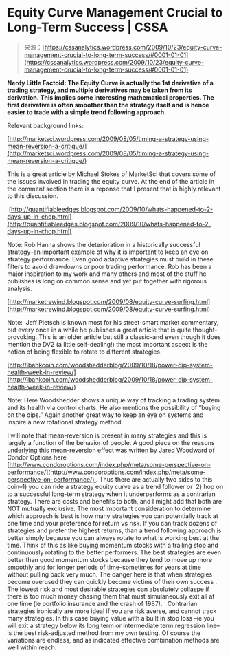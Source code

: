 <!--yml
category: 未分类
date: 2024-05-12 18:44:23
-->

# Equity Curve Management Crucial to Long-Term Success | CSSA

> 来源：[https://cssanalytics.wordpress.com/2009/10/23/equity-curve-management-crucial-to-long-term-success/#0001-01-01](https://cssanalytics.wordpress.com/2009/10/23/equity-curve-management-crucial-to-long-term-success/#0001-01-01)

**Nerdy Little Factoid: The Equity Curve is actually the 1st derivative of a trading strategy, and multiple derivatives may be taken from its derivation. This implies some interesting mathematical properties. The first derivative is often smoother than the strategy itself and is hence easier to trade with a simple trend following approach.**

Relevant background links:

[http://marketsci.wordpress.com/2009/08/05/timing-a-strategy-using-mean-reversion-a-critique/](http://marketsci.wordpress.com/2009/08/05/timing-a-strategy-using-mean-reversion-a-critique/)

This is a great article by Michael Stokes of MarketSci that covers some of the issues involved in trading the equity curve. At the end of the article in the comment section there is a reponse that I present that is highly relevant to this discussion.

 [http://quantifiableedges.blogspot.com/2009/10/whats-happened-to-2-days-up-in-chop.html](http://quantifiableedges.blogspot.com/2009/10/whats-happened-to-2-days-up-in-chop.html)

Note: Rob Hanna shows the deterioration in a historically successful strategy–an important example of why it is important to keep an eye on strategy performance. Even good adaptive strategies must build in these filters to avoid drawdowns or poor trading performance. Rob has been a major inspiration to my work and many others and most of the stuff he publishes is long on common sense and yet put together with rigorous analysis.

[http://marketrewind.blogspot.com/2009/08/equity-curve-surfing.html](http://marketrewind.blogspot.com/2009/08/equity-curve-surfing.html)

Note:  Jeff Pietsch is known most for his street-smart market commentary, but every once in a while he publishes a great article that is quite thought-provoking. This is an older article but still a classic–and even though it does mention the DV2 (a little self-dealing!) the most important aspect is the notion of being flexible to rotate to different strategies.

[http://ibankcoin.com/woodshedderblog/2009/10/18/power-dip-system-health-week-in-review/](http://ibankcoin.com/woodshedderblog/2009/10/18/power-dip-system-health-week-in-review/)

Note: Here Woodshedder shows a unique way of tracking a trading system and its health via control charts. He also mentions the possibility of “buying on the dips.” Again another great way to keep an eye on systems and inspire a new rotational strategy method.

I will note that mean-reversion is present in many strategies and this is largely a function of the behavior of people. A good piece on the reasons underlying this mean-reversion effect was written by Jared Woodward of Condor Options here [http://www.condoroptions.com/index.php/meta/some-perspective-on-performance/](http://www.condoroptions.com/index.php/meta/some-perspective-on-performance/) . Thus there are actually two sides to this coin–1) you can ride a strategy equity curve as a trend follower or  2) hop on to a successful long-term strategy when it underperforms as a contrarian strategy. There are costs and benefits to both, and I might add that both are NOT mutually exclusive. The most important consideration to determine which approach is best is how many strategies you can potentially track at one time and your preference for return vs risk. If you can track dozens of strategies and prefer the highest returns, than a trend following approach is better simply because you can always rotate to what is working best at the time. Think of this as like buying momentum stocks with a trailing stop and continuously rotating to the better performers. The best strategies are even better than good momentum stocks because they tend to move up more smoothly and for longer periods of time–sometimes for years at time without pulling back very much. The danger here is that when strategies become overused they can quickly become victims of their own success . The lowest risk and most desirable strategies can absolutely collaspe if there is too much money chasing them that must simulaneously exit all at one time (ie portfolio insurance and the crash of 1987).   Contrarian strategies ironically are more ideal if you are risk averse, and cannot track many strategies. In this case buying value with a built in stop loss –ie you will exit a strategy below its long term or intermediate term regression line– is the best risk-adjusted method from my own testing. Of course the variations are endless, and as indicated effective combination methods are well within reach.